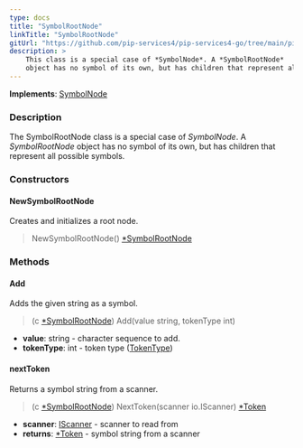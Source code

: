 ```yaml
---
type: docs
title: "SymbolRootNode"
linkTitle: "SymbolRootNode"
gitUrl: "https://github.com/pip-services4/pip-services4-go/tree/main/pip-services4-expressions-go"
description: > 
    This class is a special case of *SymbolNode*. A *SymbolRootNode*
    object has no symbol of its own, but has children that represent all possible symbols.
---
```


**Implements**: [SymbolNode](../symbol_node)

### Description
The SymbolRootNode class is a special case of *SymbolNode*. A *SymbolRootNode* object has no symbol of its own, but has children that represent all possible symbols.

### Constructors

#### NewSymbolRootNode
Creates and initializes a root node.

> NewSymbolRootNode() [*SymbolRootNode]()


### Methods

#### Add
Adds the given string as a symbol.

> (c [*SymbolRootNode]()) Add(value string, tokenType int)

- **value**: string - character sequence to add.
- **tokenType**: int - token type ([TokenType](../../token_type))

#### nextToken
Returns a symbol string from a scanner.

> (c [*SymbolRootNode]()) NextToken(scanner io.IScanner) [*Token](../../token)

- **scanner**: [IScanner](../../../io/iscanner) - scanner to read from
- **returns**: [*Token](../../token) - symbol string from a scanner

